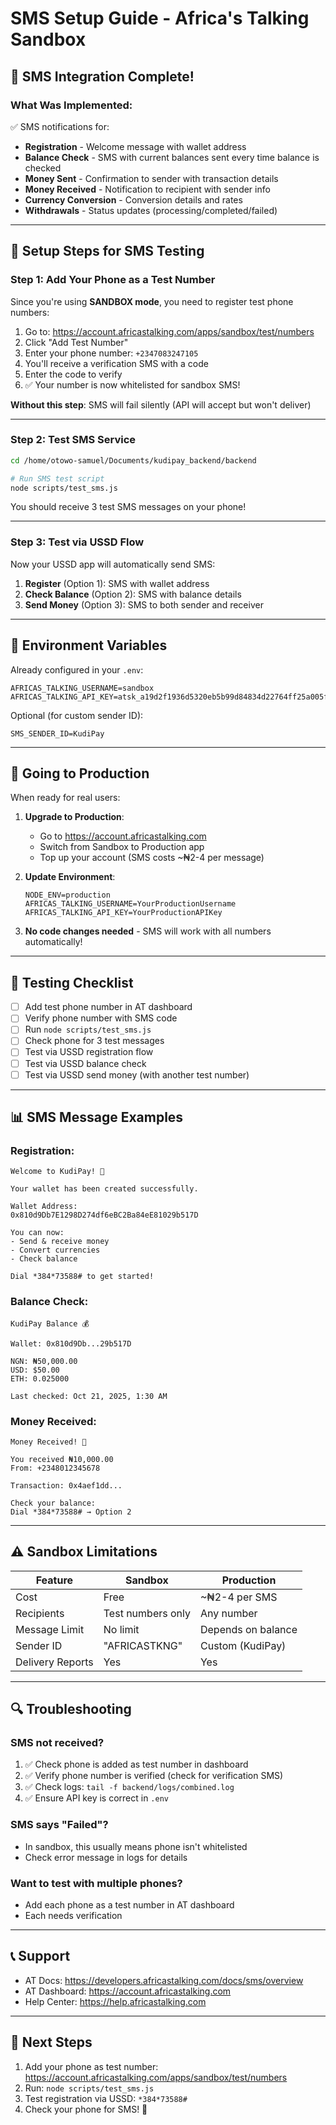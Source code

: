 # SMS Setup Guide - Africa's Talking Sandbox

## 📱 SMS Integration Complete!

### What Was Implemented:
✅ SMS notifications for:
- **Registration** - Welcome message with wallet address
- **Balance Check** - SMS with current balances sent every time balance is checked
- **Money Sent** - Confirmation to sender with transaction details
- **Money Received** - Notification to recipient with sender info
- **Currency Conversion** - Conversion details and rates
- **Withdrawals** - Status updates (processing/completed/failed)

---

## 🔧 Setup Steps for SMS Testing

### Step 1: Add Your Phone as a Test Number

Since you're using **SANDBOX mode**, you need to register test phone numbers:

1. Go to: https://account.africastalking.com/apps/sandbox/test/numbers
2. Click "Add Test Number"
3. Enter your phone number: `+2347083247105`
4. You'll receive a verification SMS with a code
5. Enter the code to verify
6. ✅ Your number is now whitelisted for sandbox SMS!

**Without this step**: SMS will fail silently (API will accept but won't deliver)

---

### Step 2: Test SMS Service

```bash
cd /home/otowo-samuel/Documents/kudipay_backend/backend

# Run SMS test script
node scripts/test_sms.js
```

You should receive 3 test SMS messages on your phone!

---

### Step 3: Test via USSD Flow

Now your USSD app will automatically send SMS:

1. **Register** (Option 1): SMS with wallet address
2. **Check Balance** (Option 2): SMS with balance details
3. **Send Money** (Option 3): SMS to both sender and receiver

---

## 📝 Environment Variables

Already configured in your `.env`:
```
AFRICAS_TALKING_USERNAME=sandbox
AFRICAS_TALKING_API_KEY=atsk_a19d2f1936d5320eb5b99d84834d22764ff25a005fcb52f02eefe2884b603e85a0b1435b
```

Optional (for custom sender ID):
```
SMS_SENDER_ID=KudiPay
```

---

## 🚀 Going to Production

When ready for real users:

1. **Upgrade to Production**:
   - Go to https://account.africastalking.com
   - Switch from Sandbox to Production app
   - Top up your account (SMS costs ~₦2-4 per message)

2. **Update Environment**:
   ```
   NODE_ENV=production
   AFRICAS_TALKING_USERNAME=YourProductionUsername
   AFRICAS_TALKING_API_KEY=YourProductionAPIKey
   ```

3. **No code changes needed** - SMS will work with all numbers automatically!

---

## 🧪 Testing Checklist

- [ ] Add test phone number in AT dashboard
- [ ] Verify phone number with SMS code
- [ ] Run `node scripts/test_sms.js`
- [ ] Check phone for 3 test messages
- [ ] Test via USSD registration flow
- [ ] Test via USSD balance check
- [ ] Test via USSD send money (with another test number)

---

## 📊 SMS Message Examples

### Registration:
```
Welcome to KudiPay! 🎉

Your wallet has been created successfully.

Wallet Address:
0x810d9Db7E1298D274df6eBC2Ba84eE81029b517D

You can now:
- Send & receive money
- Convert currencies
- Check balance

Dial *384*73588# to get started!
```

### Balance Check:
```
KudiPay Balance 💰

Wallet: 0x810d9Db...29b517D

NGN: ₦50,000.00
USD: $50.00
ETH: 0.025000

Last checked: Oct 21, 2025, 1:30 AM
```

### Money Received:
```
Money Received! 💸

You received ₦10,000.00
From: +2348012345678

Transaction: 0x4aef1dd...

Check your balance:
Dial *384*73588# → Option 2
```

---

## ⚠️ Sandbox Limitations

| Feature | Sandbox | Production |
|---------|---------|------------|
| Cost | Free | ~₦2-4 per SMS |
| Recipients | Test numbers only | Any number |
| Message Limit | No limit | Depends on balance |
| Sender ID | "AFRICASTKNG" | Custom (KudiPay) |
| Delivery Reports | Yes | Yes |

---

## 🔍 Troubleshooting

### SMS not received?
1. ✅ Check phone is added as test number in dashboard
2. ✅ Verify phone number is verified (check for verification SMS)
3. ✅ Check logs: `tail -f backend/logs/combined.log`
4. ✅ Ensure API key is correct in `.env`

### SMS says "Failed"?
- In sandbox, this usually means phone isn't whitelisted
- Check error message in logs for details

### Want to test with multiple phones?
- Add each phone as a test number in AT dashboard
- Each needs verification

---

## 📞 Support

- AT Docs: https://developers.africastalking.com/docs/sms/overview
- AT Dashboard: https://account.africastalking.com
- Help Center: https://help.africastalking.com

---

## 🎯 Next Steps

1. Add your phone as test number: https://account.africastalking.com/apps/sandbox/test/numbers
2. Run: `node scripts/test_sms.js`
3. Test registration via USSD: `*384*73588#`
4. Check your phone for SMS! 📱

